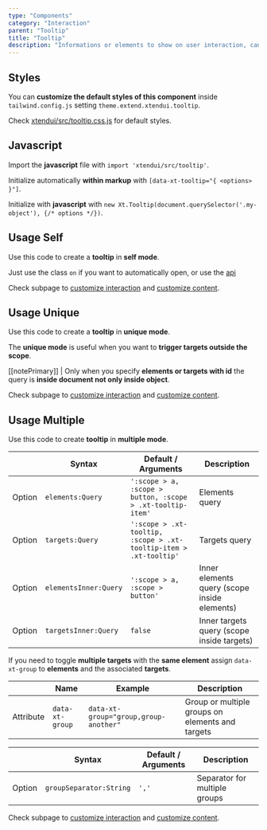 ```yaml
---
type: "Components"
category: "Interaction"
parent: "Tooltip"
title: "Tooltip"
description: "Informations or elements to show on user interaction, can contain simple text and more complex graphics."
---
```


## Styles

You can **customize the default styles of this component** inside `tailwind.config.js` setting `theme.extend.xtendui.tooltip`.

Check [xtendui/src/tooltip.css.js](https://github.com/minimit/xtendui/blob/beta/src/tooltip.css.js) for default styles.

## Javascript

Import the **javascript** file with `import 'xtendui/src/tooltip'`.

Initialize automatically **within markup** with `[data-xt-tooltip="{ <options> }"]`.

Initialize with **javascript** with `new Xt.Tooltip(document.querySelector('.my-object'), {/* options */})`.

## Usage Self

Use this code to create a **tooltip** in **self mode**.

Just use the class `on` if you want to automatically open, or use the [api](/components/tooltip/api)

<demo>
  <demoinline src="demos/components/tooltip/usage-self">
  </demoinline>
</demo>

Check subpage to [customize interaction](/components/tooltip/interaction) and [customize content](/components/tooltip/content).

## Usage Unique

Use this code to create a **tooltip** in **unique mode**.

The **unique mode** is useful when you want to **trigger targets outside the scope**.

[[notePrimary]]
| Only when you specify **elements or targets with id** the query is **inside document not only inside object**.

<demo>
  <demoinline src="demos/components/tooltip/usage-unique">
  </demoinline>
</demo>

Check subpage to [customize interaction](/components/tooltip/interaction) and [customize content](/components/tooltip/content).

## Usage Multiple

Use this code to create **tooltip** in **multiple mode**.

<div class="xt-overflow-sub overflow-y-hidden overflow-x-scroll my-5 xt-my-auto w-full">

|                         | Syntax                                    | Default / Arguments                       | Description                   |
| ----------------------- | ----------------------------------------- | ----------------------------- | ----------------------------- |
| Option                  | `elements:Query`                          | `':scope > a, :scope > button, :scope > .xt-tooltip-item'`        | Elements query            |
| Option                  | `targets:Query`                          | `':scope > .xt-tooltip, :scope > .xt-tooltip-item > .xt-tooltip'`        | Targets query            |
| Option                  | `elementsInner:Query`                          | `':scope > a, :scope > button'`        | Inner elements query (scope inside elements)            |
| Option                  | `targetsInner:Query`                          | `false`        | Inner targets query (scope inside targets)           |

</div>

<demo>
  <demoinline src="demos/components/tooltip/usage-multiple">
  </demoinline>
</demo>

If you need to toggle **multiple targets** with the **same element** assign `data-xt-group` to **elements** and the associated **targets**.

<div class="xt-overflow-sub overflow-y-hidden overflow-x-scroll my-5 xt-my-auto w-full">

|                      | Name                          | Example                   | Description                   |
| ----------------------- | ---------------------------- | ----------------------------- | ----------------------------- |
| Attribute                  | `data-xt-group`       | `data-xt-group="group,group-another"`   |  Group or multiple groups on elements and targets            |

</div>

<div class="xt-overflow-sub overflow-y-hidden overflow-x-scroll my-5 xt-my-auto w-full">

|                         | Syntax                                    | Default / Arguments                       | Description                   |
| ----------------------- | ----------------------------------------- | ----------------------------- | ----------------------------- |
| Option                  | `groupSeparator:String`                          | `','`        | Separator for multiple groups |     

</div>

<demo>
  <demoinline src="demos/components/tooltip/usage-multiple-group">
  </demoinline>
</demo>

Check subpage to [customize interaction](/components/tooltip/interaction) and [customize content](/components/tooltip/content).
